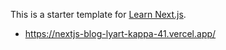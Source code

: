 This is a starter template for [Learn Next.js](https://nextjs.org/learn).

- https://nextjs-blog-lyart-kappa-41.vercel.app/
